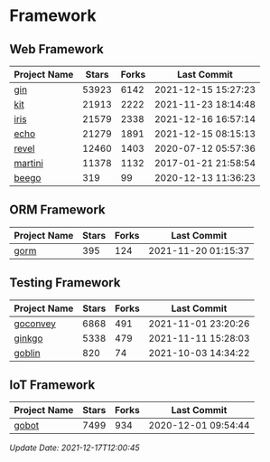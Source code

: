 # Framework

## Web Framework
| Project Name | Stars | Forks | Last Commit |
| ------------ | ----- | ----- | ----------- |
| [gin](https://github.com/gin-gonic/gin) | 53923 | 6142 | 2021-12-15 15:27:23 |
| [kit](https://github.com/go-kit/kit) | 21913 | 2222 | 2021-11-23 18:14:48 |
| [iris](https://github.com/kataras/iris) | 21579 | 2338 | 2021-12-16 16:57:14 |
| [echo](https://github.com/labstack/echo) | 21279 | 1891 | 2021-12-15 08:15:13 |
| [revel](https://github.com/revel/revel) | 12460 | 1403 | 2020-07-12 05:57:36 |
| [martini](https://github.com/go-martini/martini) | 11378 | 1132 | 2017-01-21 21:58:54 |
| [beego](https://github.com/astaxie/beego) | 319 | 99 | 2020-12-13 11:36:23 |

## ORM Framework
| Project Name | Stars | Forks | Last Commit |
| ------------ | ----- | ----- | ----------- |
| [gorm](https://github.com/jinzhu/gorm) | 395 | 124 | 2021-11-20 01:15:37 |

## Testing Framework
| Project Name | Stars | Forks | Last Commit |
| ------------ | ----- | ----- | ----------- |
| [goconvey](https://github.com/smartystreets/goconvey) | 6868 | 491 | 2021-11-01 23:20:26 |
| [ginkgo](https://github.com/onsi/ginkgo) | 5338 | 479 | 2021-11-11 15:28:03 |
| [goblin](https://github.com/franela/goblin) | 820 | 74 | 2021-10-03 14:34:22 |

## IoT Framework
| Project Name | Stars | Forks | Last Commit |
| ------------ | ----- | ----- | ----------- |
| [gobot](https://github.com/hybridgroup/gobot) | 7499 | 934 | 2020-12-01 09:54:44 |

*Update Date: 2021-12-17T12:00:45*